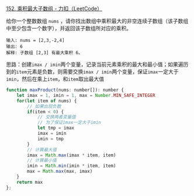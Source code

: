 [152. 乘积最大子数组 - 力扣（LeetCode）](https://leetcode.cn/problems/maximum-product-subarray/)

给你一个整数数组 `nums` ，请你找出数组中乘积最大的非空连续子数组（该子数组中至少包含一个数字），并返回该子数组所对应的乘积。

```
输入: nums = [2,3,-2,4]
输出: 6
解释: 子数组 [2,3] 有最大乘积 6。
```

思路：创建`imax / imin`两个变量，记录当前元素乘积的最大和最小值；如果遍历到的`item`元素是负数，则需要交换`imax / imin`两个变量，保证`imax`一定大于`imin`，然后在乘上`item`，和`item`取出最大值

```js
function maxProduct(nums: number[]): number {
    let imax = 1, imin = 1, max = Number.MIN_SAFE_INTEGER
    for(let item of nums) {
        // 如果出现负数
        if(item < 0) {
            // 交换两者变量值
            // 为了保证imax一定大于imin
            let tmp = imax
            imax = imin
            imin = tmp
        }
        // 计算最大值
        imax = Math.max(imax * item, item)
        // 计算最小值
        imin = Math.min(imin * item, item)
        max = Math.max(max, imax)
    }
    return max
};
```

